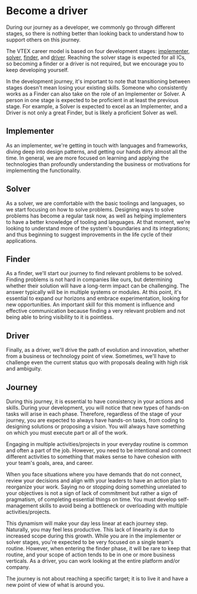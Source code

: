# Become a driver

During our journey as a developer, we commonly go through different stages, so there is nothing better than looking back to understand how to support others on this journey.

The VTEX career model is based on four development stages: [implementer](#implementer), [solver](#solver), [finder](#finder), and [driver](#driver). Reaching the solver stage is expected for all ICs, so becoming a finder or a driver is not required, but we encourage you to keep developing yourself.

In the development journey, it's important to note that transitioning between stages doesn't mean losing your existing skills. Someone who consistently works as a Finder can also take on the role of an Implementer or Solver. A person in one stage is expected to be proficient in at least the previous stage. For example, a Solver is expected to excel as an Implementer, and a Driver is not only a great Finder, but is likely a proficient Solver as well.

## Implementer

As an implementer, we're getting in touch with languages and frameworks, diving deep into design patterns, and getting our hands dirty almost all the time. In general, we are more focused on learning and applying the technologies than profoundly understanding the business or motivations for implementing the functionality.

## Solver

As a solver, we are comfortable with the basic toolings and languages, so we start focusing on how to solve problems. Designing ways to solve problems has become a regular task now, as well as helping implementers to have a better knowledge of tooling and languages. At that moment, we're looking to understand more of the system's boundaries and its integrations; and thus beginning to suggest improvements in the life cycle of their applications.

## Finder

As a finder, we'll start our journey to find relevant problems to be solved. Finding problems is not hard in companies like ours, but determining whether their solution will have a long-term impact can be challenging. The answer typically will be in multiple systems or modules. At this point, it's essential to expand our horizons and embrace experimentation, looking for new opportunities. An important skill for this moment is influence and effective communication because finding a very relevant problem and not being able to bring visibility to it is pointless.

## Driver

Finally, as a driver, we'll drive the path of evolution and innovation, whether from a business or technology point of view. Sometimes, we'll have to challenge even the current status quo with proposals dealing with high risk and ambiguity.

## Journey

During this journey, it is essential to have consistency in your actions and skills. During your development, you will notice that new types of hands-on tasks will arise in each phase. Therefore, regardless of the stage of your journey, you are expected to always have hands-on tasks, from coding to designing solutions or proposing a vision. You will always have something on which you must execute part or all of the work.

Engaging in multiple activities/projects in your everyday routine is common and often a part of the job. However, you need to be intentional and connect different activities to something that makes sense to have cohesion with your team's goals, area, and career.

When you face situations where you have demands that do not connect, review your decisions and align with your leaders to have an action plan to reorganize your work. Saying no or stopping doing something unrelated to your objectives is not a sign of lack of commitment but rather a sign of pragmatism, of completing essential things on time. You must develop self-management skills to avoid being a bottleneck or overloading with multiple activities/projects.

This dynamism will make your day less linear at each journey step. Naturally, you may feel less productive. This lack of linearity is due to increased scope during this growth. While you are in the implementer or solver stages, you're expected to be very focused on a single team's routine. However, when entering the finder phase, it will be rare to keep that routine, and your scope of action tends to be in one or more business verticals. As a driver, you can work looking at the entire platform and/or company.

The journey is not about reaching a specific target; it is to live it and have a new point of view of what is around you.
